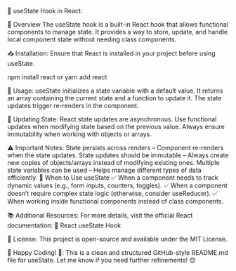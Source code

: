 📌 useState Hook in React:

📖 Overview
The useState hook is a built-in React hook that allows functional components to manage state. It provides a way to store, update, and handle local component state without needing class components.

📥 Installation:
Ensure that React is installed in your project before using useState.

npm install react
or
yarn add react

🚀 Usage:
useState initializes a state variable with a default value.
It returns an array containing the current state and a function to update it.
The state updates trigger re-renders in the component.

🔄 Updating State:
React state updates are asynchronous.
Use functional updates when modifying state based on the previous value.
Always ensure immutability when working with objects or arrays.

⚠️ Important Notes:
State persists across renders – Component re-renders when the state updates.
State updates should be immutable – Always create new copies of objects/arrays instead of modifying existing ones.
Multiple state variables can be used – Helps manage different types of data efficiently.
🎯 When to Use useState
✅ When a component needs to track dynamic values (e.g., form inputs, counters, toggles).
✅ When a component doesn’t require complex state logic (otherwise, consider useReducer).
✅ When working inside functional components instead of class components.

📚 Additional Resources:
For more details, visit the official React documentation:
🔗 React useState Hook

📝 License:
This project is open-source and available under the MIT License.

🚀 Happy Coding! 🎉:
This is a clean and structured GitHub-style README.md file for useState. Let me know if you need further refinements! 😊
